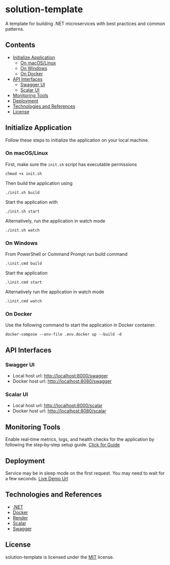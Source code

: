 # solution-template
A template for building .NET microservices with best practices and common patterns.

## Contents
- [Initialize Application](#initialize-application)
    - [On macOS/Linux](#on-macoslinux)
    - [On Windows](#on-windows)
    - [On Docker](#on-docker)
- [API Interfaces](#api-interfaces)
    - [Swagger UI](#swagger-ui)
    - [Scalar UI](#scalar-ui)
- [Monitoring Tools](#monitoring-tools)
- [Deployment](#deployment)
- [Technologies and References](#technologies-and-references)
- [License](#license)

## Initialize Application
Follow these steps to initialize the application on your local machine.
### On macOS/Linux
First, make sure the `init.sh` script has executable permissions
```
chmod +x init.sh
```
Then build the application using
```
./init.sh build
```
Start the application with
```
./init.sh start
```
Alternatively, run the application in watch mode
```
./init.sh watch
```
### On Windows
From PowerShell or Command Prompt run build command
```
.\init.cmd build
```
Start the application
```
.\init.cmd start
```
Alternatively run the application in watch mode
```
.\init.cmd watch
```

### On Docker
Use the following command to start the application in Docker container.
```
docker-compose --env-file .env.docker up --build -d
```

## API Interfaces
### Swagger UI
- Local host url: [http://localhost:8000/swagger](http://localhost:8000/swagger)
- Docker host url: [http://localhost:8080/swagger](http://localhost:8080/swagger)
### Scalar UI
- Local host url: [http://localhost:8000/scalar](http://localhost:8000/scalar)
- Docker host url: [http://localhost:8080/scalar](http://localhost:8080/scalar)

## Monitoring Tools
Enable real‑time metrics, logs, and health checks for the application by following the step‑by‑step setup guide. [Click for Guide](dockerfiles/monitoring/GUIDE.md)

## Deployment
Service may be in sleep mode on the first request. You may need to wait for a few seconds. [Live Demo Url](https://api-0oqs.onrender.com/scalar)

## Technologies and References
- [.NET](https://dotnet.microsoft.com/)
- [Docker](https://www.docker.com/)
- [Render](https://render.com/)
- [Scalar](https://scalar.com/)
- [Swagger](https://swagger.io/)

## License
solution-template is licensed under the [MIT](LICENSE) license.
